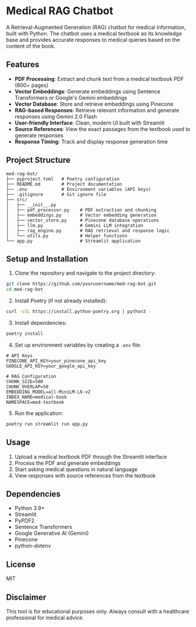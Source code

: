 # Medical RAG Chatbot

A Retrieval-Augmented Generation (RAG) chatbot for medical information, built with Python. The chatbot uses a medical textbook as its knowledge base and provides accurate responses to medical queries based on the content of the book.

## Features

* **PDF Processing**: Extract and chunk text from a medical textbook PDF (600+ pages)
* **Vector Embeddings**: Generate embeddings using Sentence Transformers or Google's Gemini embeddings
* **Vector Database**: Store and retrieve embeddings using Pinecone
* **RAG-based Responses**: Retrieve relevant information and generate responses using Gemini 2.0 Flash
* **User-friendly Interface**: Clean, modern UI built with Streamlit
* **Source References**: View the exact passages from the textbook used to generate responses
* **Response Timing**: Track and display response generation time

## Project Structure

```
med-rag-bot/
├── pyproject.toml   # Poetry configuration
├── README.md        # Project documentation
├── .env             # Environment variables (API keys)
├── .gitignore       # Git ignore file
├── src/
│   ├── __init__.py
│   ├── pdf_processor.py    # PDF extraction and chunking
│   ├── embeddings.py       # Vector embedding generation
│   ├── vector_store.py     # Pinecone database operations
│   ├── llm.py              # Gemini LLM integration
│   ├── rag_engine.py       # RAG retrieval and response logic
│   └── utils.py            # Helper functions
└── app.py                  # Streamlit application
```

## Setup and Installation

1. Clone the repository and navigate to the project directory:

```bash
git clone https://github.com/yourusername/med-rag-bot.git
cd med-rag-bot
```

2. Install Poetry (if not already installed):

```bash
curl -sSL https://install.python-poetry.org | python3 -
```

3. Install dependencies:

```bash
poetry install
```

4. Set up environment variables by creating a `.env` file:

```
# API Keys
PINECONE_API_KEY=your_pinecone_api_key
GOOGLE_API_KEY=your_google_api_key

# RAG Configuration
CHUNK_SIZE=500
CHUNK_OVERLAP=50
EMBEDDING_MODEL=all-MiniLM-L6-v2
INDEX_NAME=medical-book
NAMESPACE=med-textbook
```

5. Run the application:

```bash
poetry run streamlit run app.py
```

## Usage

1. Upload a medical textbook PDF through the Streamlit interface
2. Process the PDF and generate embeddings
3. Start asking medical questions in natural language
4. View responses with source references from the textbook

## Dependencies

- Python 3.9+
- Streamlit
- PyPDF2
- Sentence Transformers
- Google Generative AI (Gemini)
- Pinecone
- python-dotenv

## License

MIT

## Disclaimer

This tool is for educational purposes only. Always consult with a healthcare professional for medical advice.
